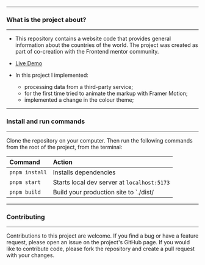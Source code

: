 ----
### What is the project about?
----
- This repository contains a website code that provides general information about the countries of the world. The project was created as part of co-creation with the Frontend mentor community.


- <a target="_blank" href="https://cheerful-hummingbird-13fc77.netlify.app/" rel="nofollow">Live Demo</a>

- In this project I implemented: 
	- processing data from a third-party service; 
    - for the first time tried to animate the markup with Framer Motion;
	- implemented a change in the colour theme;

----
### Install and run commands
----

Clone the repository on your computer. Then run the following commands from the root of the project, from the terminal:

| Command                | Action                                             |
| :--------------------- | :------------------------------------------------- |
| `pnpm install`          | Installs dependencies                              |
| `pnpm start`          | Starts local dev server at `localhost:5173`        |
| `pnpm build`        | Build your production site to `./dist/   

----
### Contributing
----

Contributions to this project are welcome. If you find a bug or have a feature request, please open an issue on the project's GitHub page. If you would like to contribute code, please fork the repository and create a pull request with your changes.
